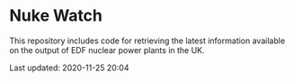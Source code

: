 # Nuke Watch

This repository includes code for retrieving the latest information available on the output of EDF nuclear power plants in the UK.

Last updated: 2020-11-25 20:04